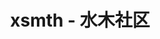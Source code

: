 ---
description: 水木社区的客户端，内容偏知识分子口味。
layout: post
results:
- primaryGenreName: Social Networking
  version: '1.0'
  artworkUrl100: http://a152.phobos.apple.com/us/r1000/030/Purple6/v4/8b/a1/a9/8ba1a93a-e0ab-cbb4-aa01-4e76082b7e1e/mzl.ombpmzsx.png
  trackViewUrl: https://itunes.apple.com/cn/app/xsmth-shui-mu-she-qu/id669036871?mt=8&uo=4
  artworkUrl60: http://a274.phobos.apple.com/us/r1000/020/Purple4/v4/56/0f/45/560f45fc-8f79-f2bd-e546-b9c7b6736267/icon.png
  userRatingCountForCurrentVersion: 3
  sellerName: WenDong Zhang
  supportedDevices:
  - iPad23G
  - iPadThirdGen
  - iPadWifi
  - iPhone4S
  - iPadMini
  - iPad2Wifi
  - iPhone-3GS
  - iPadThirdGen4G
  - iPadMini4G
  - iPadFourthGen4G
  - iPodTouchourthGen
  - iPodTouchFifthGen
  - iPhone4
  - iPadFourthGen
  - iPad3G
  - iPodTouchThirdGen
  - iPhone5
  genres:
  - 社交
  - 新闻
  trackName: xsmth - 水木社区
  description: '水木社区

    支持热点查看、分区、收藏功能。

    支持发帖、回复功能。

    更好的交互体验'
  price: 0
  trackId: 669036871
  releaseDate: '2013-07-17T10:22:05Z'
  screenshotUrls:
  - http://a1.mzstatic.com/us/r1000/030/Purple4/v4/32/39/4e/32394ed2-2d41-920c-7c1b-cc1942a0a94e/mzl.mqqbbumc.1136x1136-75.jpg
  - http://a3.mzstatic.com/us/r1000/008/Purple6/v4/f2/1d/66/f21d66c8-fecf-80df-d54d-ec8dd8376d7f/mzl.haxdvxez.1136x1136-75.jpg
  - http://a3.mzstatic.com/us/r1000/015/Purple6/v4/f9/1d/2a/f91d2aac-7b75-75af-59cf-5889ecdaf2f5/mzl.lgozhgmw.1136x1136-75.jpg
  - http://a1.mzstatic.com/us/r1000/045/Purple4/v4/16/f2/ed/16f2edb0-fa32-8afd-4145-faf697cf9e84/mzl.mdhcmtrd.1136x1136-75.jpg
  - http://a1.mzstatic.com/us/r1000/054/Purple/v4/32/ca/98/32ca98f0-f949-0321-bbd1-53817e60ac17/mzl.vabpiarf.1136x1136-75.jpg
  artistViewUrl: https://itunes.apple.com/cn/artist/wendong-zhang/id586863529?uo=4
  primaryGenreId: 6005
  averageUserRatingForCurrentVersion: 5
  kind: software
  fileSizeBytes: '1066619'
  bundleId: me.maxwin.newsmth
  trackContentRating: 12+
  artistName: WenDong Zhang
  contentAdvisoryRating: 12+
  isGameCenterEnabled: false
  trackCensoredName: xsmth - 水木社区
  languageCodesISO2A:
  - EN
  features: &a []
  wrapperType: software
  artworkUrl512: http://a152.phobos.apple.com/us/r1000/030/Purple6/v4/8b/a1/a9/8ba1a93a-e0ab-cbb4-aa01-4e76082b7e1e/mzl.ombpmzsx.png
  formattedPrice: 免费
  artistId: 586863529
  genreIds:
  - '6005'
  - '6009'
  currency: CNY
  ipadScreenshotUrls: *a
category: 社交
tags: tag1
resultCount: 1
title: xsmth - 水木社区

---